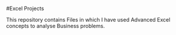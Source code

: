 #Excel Projects 

This repository contains Files in which I have used Advanced Excel concepts to analyse Business problems. 
